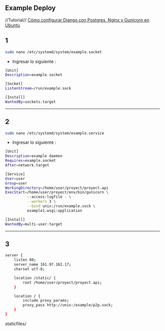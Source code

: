 
## Example Deploy

//Tutorial//  [Cómo configurar Django con Postgres, Nginx y Gunicorn en Ubuntu](https://www.digitalocean.com/community/tutorials/como-configurar-django-con-postgres-nginx-y-gunicorn-en-ubuntu-18-04-es)

## 1

```bash
sudo nano /etc/systemd/system/example.socket
```

- Ingresar lo siguiente :

```bash
[Unit]
Description=example socket

[Socket]
ListenStream=/run/example.sock

[Install]
WantedBy=sockets.target
```

---
## 2

```bash
sudo nano /etc/systemd/system/example.service
```

- Ingresar lo siguiente :


```bash
[Unit]
Description=example daemon
Requires=example.socket
After=network.target

[Service]
User=user
Group=user
WorkingDirectory=/home/user/proyect/proyect.api
ExecStart=/home/user/proyect/env/bin/gunicorn \
          --access-logfile - \
          --workers 3 \
          --bind unix:/run/example.sock \
          example1.wsgi:application

[Install]
WantedBy=multi-user.target
```

---

## 3

```bash
server {
    listen 80;
    server_name 161.97.162.17;
    charset utf-8;

    location /static/ {
        root /home/user/proyect/proyect.api;
    }

    location / {
        include proxy_params;
        proxy_pass http://unix:/example/p2p.sock;
    }
}
```

staticfiles/
